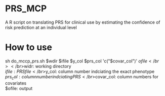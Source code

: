 # PRS_MCP
A R script on translating PRS for clinical use by estimating the confidence of risk prediction at an individual level  
# How to use
sh do_mccp_prs.sh $wdir $ifile $y_col $prs_col 'c("$covar_col")' $ofile</br>
</br>$widr: working directory
</br>$ifile: PRS file
</br>$y_col: column number indciating the exact phenotype
</br>$prs_col: column number indciating PRS
</br>$covar_col: column numbers for covariates
</br>$ofile: output
